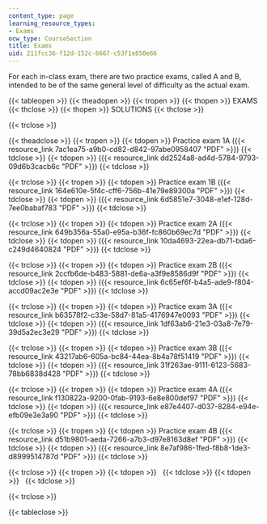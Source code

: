 ```yaml
---
content_type: page
learning_resource_types:
- Exams
ocw_type: CourseSection
title: Exams
uid: 211fcc36-f12d-152c-6667-c53f1e850e66
---
```


For each in-class exam, there are two practice exams, called A and B, intended to be of the same general level of difficulty as the actual exam.

{{< tableopen >}}
{{< theadopen >}}
{{< tropen >}}
{{< thopen >}}
EXAMS
{{< thclose >}}
{{< thopen >}}
SOLUTIONS
{{< thclose >}}

{{< trclose >}}

{{< theadclose >}}
{{< tropen >}}
{{< tdopen >}}
Practice exam 1A ({{< resource_link 7ac1ea75-a9b0-cd82-d842-97abe0958407 "PDF" >}})
{{< tdclose >}}
{{< tdopen >}}
({{< resource_link dd2524a8-ad4d-5784-9793-09d6b3cacb6c "PDF" >}})
{{< tdclose >}}

{{< trclose >}}
{{< tropen >}}
{{< tdopen >}}
Practice exam 1B ({{< resource_link 164e610e-5f4c-cff6-756b-41e79e89300a "PDF" >}})
{{< tdclose >}}
{{< tdopen >}}
({{< resource_link 6d5851e7-3048-e1ef-128d-7ee0babaf783 "PDF" >}})
{{< tdclose >}}

{{< trclose >}}
{{< tropen >}}
{{< tdopen >}}
Practice exam 2A ({{< resource_link 649b356a-55a0-e95a-b36f-fc860b69ec7d "PDF" >}})
{{< tdclose >}}
{{< tdopen >}}
({{< resource_link 10da4693-22ea-db71-bda6-c249d4640824 "PDF" >}})
{{< tdclose >}}

{{< trclose >}}
{{< tropen >}}
{{< tdopen >}}
Practice exam 2B ({{< resource_link 2ccfb6de-b483-5881-de6a-a3f9e8586d9f "PDF" >}})
{{< tdclose >}}
{{< tdopen >}}
({{< resource_link 6c65ef6f-b4a5-ade9-f804-accd09ac2e3e "PDF" >}})
{{< tdclose >}}

{{< trclose >}}
{{< tropen >}}
{{< tdopen >}}
Practice exam 3A ({{< resource_link b63578f2-c33e-58d7-81a5-4176947e0093 "PDF" >}})
{{< tdclose >}}
{{< tdopen >}}
({{< resource_link 1df63ab6-21e3-03a8-7e79-39d5a2ec3e29 "PDF" >}})
{{< tdclose >}}

{{< trclose >}}
{{< tropen >}}
{{< tdopen >}}
Practice exam 3B ({{< resource_link 43217ab6-605a-bc84-44ea-8b4a78f51419 "PDF" >}})
{{< tdclose >}}
{{< tdopen >}}
({{< resource_link 31f263ae-9111-6123-5683-78bb6838d428 "PDF" >}})
{{< tdclose >}}

{{< trclose >}}
{{< tropen >}}
{{< tdopen >}}
Practice exam 4A ({{< resource_link f130822a-9200-0fab-9193-6e8e800def97 "PDF" >}})
{{< tdclose >}}
{{< tdopen >}}
({{< resource_link e87e4407-d037-8284-e94e-efb09e3e3a90 "PDF" >}})
{{< tdclose >}}

{{< trclose >}}
{{< tropen >}}
{{< tdopen >}}
Practice exam 4B ({{< resource_link d51b9801-aeda-7266-a7b3-d97e8163d8ef "PDF" >}})
{{< tdclose >}}
{{< tdopen >}}
({{< resource_link 8e7af986-1fed-f8b8-1de3-d8999514787d "PDF" >}})
{{< tdclose >}}

{{< trclose >}}
{{< tropen >}}
{{< tdopen >}}
 
{{< tdclose >}}
{{< tdopen >}}
 
{{< tdclose >}}

{{< trclose >}}

{{< tableclose >}}